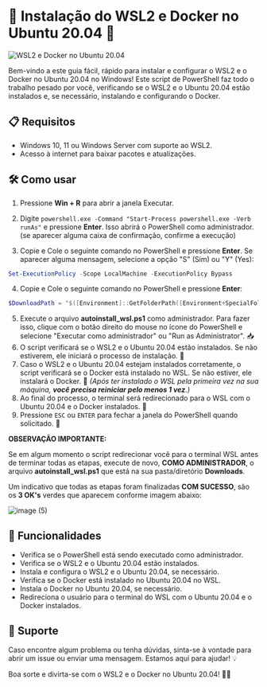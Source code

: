 # 🚀 Instalação do WSL2 e Docker no Ubuntu 20.04 🎉

![WSL2 e Docker no Ubuntu 20.04](https://i.ibb.co/234Ccf7/WSL-DOCKER-1.png)

Bem-vindo a este guia fácil, rápido para instalar e configurar o WSL2 e o Docker no Ubuntu 20.04 no Windows! Este script de PowerShell faz todo o trabalho pesado por você, verificando se o WSL2 e o Ubuntu 20.04 estão instalados e, se necessário, instalando e configurando o Docker.

## 📋 Requisitos

- Windows 10, 11 ou Windows Server com suporte ao WSL2.
- Acesso à internet para baixar pacotes e atualizações.

## 🛠️ Como usar

1. Pressione **Win + R** para abrir a janela Executar.
2. Digite `powershell.exe -Command "Start-Process powershell.exe -Verb runAs"` e pressione **Enter**. Isso abrirá o PowerShell como administrador. (se aparecer alguma caixa de confirmação, confirme a execução)

3. Copie e Cole o seguinte comando no PowerShell e pressione **Enter**. Se aparecer alguma mensagem, selecione a opção "S" (Sim) ou "Y" (Yes):
```powershell
Set-ExecutionPolicy -Scope LocalMachine -ExecutionPolicy Bypass
```

4. Copie e Cole o seguinte comando no PowerShell e pressione **Enter**:

```powershell
$DownloadPath = "$([Environment]::GetFolderPath([Environment+SpecialFolder]::UserProfile))\Downloads"; Invoke-WebRequest -Uri https://raw.githubusercontent.com/barrosohub/autoinstaller_wsl2_with_ubuntu_20_04_and_docker/master/install_wsl2_ubuntu_20_04_docker.ps1 -OutFile "$DownloadPath\install_wsl2_ubuntu_20_04_docker.ps1"; Copy-Item "$DownloadPath\install_wsl2_ubuntu_20_04_docker.ps1" "$DownloadPath\autoinstall_wsl.ps1"; Remove-Item "$DownloadPath\install_wsl2_ubuntu_20_04_docker.ps1"; Start-Process explorer.exe -ArgumentList "/select, `"$DownloadPath\autoinstall_wsl.ps1`""
```

5. Execute o arquivo **autoinstall_wsl.ps1** como administrador. Para fazer isso, clique com o botão direito do mouse no ícone do PowerShell e selecione "Executar como administrador" ou "Run as Administrator". 📥
6. O script verificará se o WSL2 e o Ubuntu 20.04 estão instalados. Se não estiverem, ele iniciará o processo de instalação. 🧪
7. Caso o WSL2 e o Ubuntu 20.04 estejam instalados corretamente, o script verificará se o Docker está instalado no WSL. Se não estiver, ele instalará o Docker. 🐳
*(Após ter instalado o WSL pela primeira vez na sua máquina, **você precisa reiniciar pelo menos 1 vez**.)*
8. Ao final do processo, o terminal será redirecionado para o WSL com o Ubuntu 20.04 e o Docker instalados. 🎯
9. Pressione `ESC` ou `ENTER` para fechar a janela do PowerShell quando solicitado. 🚪

**OBSERVAÇÃO IMPORTANTE:**

Se em algum momento o script redirecionar você para o terminal WSL antes de terminar todas as etapas, execute de novo, **COMO ADMINISTRADOR**, o arquivo **autoinstall_wsl.ps1** que está na sua pasta/diretório **Downloads**.

Um indicativo que todas as etapas foram finalizadas **COM SUCESSO**, são os **3 OK's** verdes que aparecem conforme imagem abaixo: 

![image (5)](https://github.com/barrosohub/autoinstaller_wsl2_with_ubuntu_20_04_and_docker/assets/12834525/88acb0d4-bb3c-4fb2-bbb6-c9d953ade583)

## 🌟 Funcionalidades

- Verifica se o PowerShell está sendo executado como administrador.
- Verifica se o WSL2 e o Ubuntu 20.04 estão instalados.
- Instala e configura o WSL2 e o Ubuntu 20.04, se necessário.
- Verifica se o Docker está instalado no Ubuntu 20.04 no WSL.
- Instala o Docker no Ubuntu 20.04, se necessário.
- Redireciona o usuário para o terminal do WSL com o Ubuntu 20.04 e o Docker instalados.

## 🤝 Suporte

Caso encontre algum problema ou tenha dúvidas, sinta-se à vontade para abrir um issue ou enviar uma mensagem. Estamos aqui para ajudar! 💡

Boa sorte e divirta-se com o WSL2 e o Docker no Ubuntu 20.04! 🎉🥳
